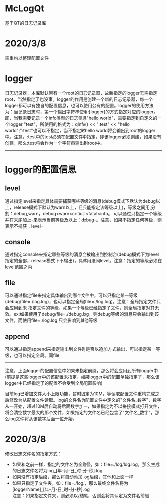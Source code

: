 # McLogQt
基于QT的日志记录库

# 2020/3/8
需重构以整理配置文件

# logger
日志记录器，本库默认带有一个root的日志记录器，故新指定的logger无需指定root，当然指定了也没事。logger的作用是创建一个新的日志记录器，每一个logger都可以有独自的配置信息，也可以使用公有的配置。logger的使用方法为：当记录日志时，第一个输出字符串使用:[logger]的方式指定对应的logger。即，当我需要记录一个info类型的日志信息"hello world"，需要指定到自定义的一个logger "test"，所使用的格式为：qInfo() << ":test" << "hello world";":test"也可以不指定，当不指定时hello world将会输出到root的logger中。注意，:test中的test必须在配置文件中指定，即该logger必须创建，如果没有创建，那么:test将会作为一个字符串输出到root中。

---

# logger的配置信息

## level
通过指定level来指定具体需要捕获哪些等级的消息(debug模式下默认为debug以上，release模式下默认为warn以上，且只能指定该等级以上)，等级之间用,分割：debug,warn，debug<warn<critical<fatal<info。
可以通过只指定一个等级并在末尾加上-来表示当前等级及以上：debug-。注意，如果不指定任何等级，则表示不捕获：level=
## console
通过指定console来指定哪些等级的消息会被输出到控制台(debug模式下为level指定的全部，release模式下不输出)，具体用法同level。注意：指定的等级必须在level范围之内
## file
可以通过指定file来指定具体输出到哪个文件中，可以只指定某一等级(debug/file=./log.log)，也可以指定全局(file=./log.log)。注意：全局指定文件只会应用到未
指定文件的等级，如果一个等级已经指定了文件，则全局指定对其无效。ex:如果使用了debug/file=./debug.log，则debug等级的消息只会输出到该文件，而使用file=./log.log
只会影响到其他等级
## append
可以通过指定append来指定输出到文件时是否以追加方式输出，可以指定某一等级，也可以指定全局。同file

---

注意，上面logger的配置信息中如果未指定前缀，那么将会应用到所有logger中(前提是这些logger中的该配置未指定，如果logger中的配置单独指定了，那么该logger中已经指定了的配置不会受到全局配置影响)

目前log已增加文件大小上限功能，暂时固定为10M，等读取配置文件重构完成之后修改为从配置文件读取。log的文件名为配置文件中定义的"文件名_数字"，数字从一开始，超过10M后自动将后面数字加一，如果指定为不以拼接模式打开文件，将会清空数字最大的那个文件，如果指定的文件名已经包含了"文件名_数字"，那么log文件将从该数字后面一位开始。

# 2020/3/8
修改日志文件名的指定方式：
- 如果和之前一样，指定的文件名为全路径，如：file=./log/log.log，那么生成的日志文件名将为log_\[年-月-日_时-分-秒\].log
- 如果没有指定后缀，那么将自动添加.log后缀，其他和上面一样
- 如果只指定了文件夹，如：file=./log/，那么最终文件名将为\[loggerName\]_\[年-月-日_时-分-秒\].log<br/>
注意：如果指定文件夹，则必须以/结尾，否则会将其认定为文件名前缀

